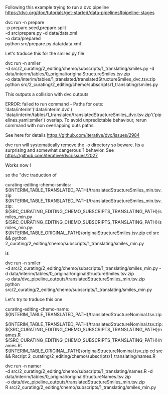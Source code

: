 
Following this example trying to run a dvc pipeline <https://dvc.org/doc/tutorials/get-started/data-pipelines#pipeline-stages>

dvc run -n prepare \
          -p prepare.seed,prepare.split \
          -d src/prepare.py -d data/data.xml \
          -o data/prepared \
          python src/prepare.py data/data.xml


Let's traduce this for the smiles.py file

dvc run -n smiler \
          -d src/2_curating/2_editing/chemo/subscripts/1_translating/smiles.py -d data/interim/tables/0_original/originalStructureSmiles.tsv.zip \
          -o data/interim/tables/1_translated/translatedStructureSmiles_dvc.tsv.zip \
          python src/2_curating/2_editing/chemo/subscripts/1_translating/smiles.py

This outputs a collision with dvc outputs 

ERROR: failed to run command - Paths for outs:                          
'data/interim'('data/interim.dvc')
'data/interim/tables/1_translated/translatedStructureSmiles_dvc.tsv.zip'('pipelines.yaml:smiler')
overlap. To avoid unpredictable behaviour, rerun command with non overlapping outs paths.

See here for details https://github.com/iterative/dvc/issues/2984


dvc run will systematically remove the -o directory so beware. Its a surprising and somewhat dangerous ? behavior.
See
https://github.com/iterative/dvc/issues/2027


Works now !

so the "dvc traduction of 

curating-editing-chemo-smiles: ${INTERIM_TABLE_TRANSLATED_PATH}/translatedStructureSmiles_min.tsv.zip
${INTERIM_TABLE_TRANSLATED_PATH}/translatedStructureSmiles_min.tsv.zip: ${SRC_CURATING_EDITING_CHEMO_SUBSCRIPTS_TRANSLATING_PATH}/smiles_min.py
${SRC_CURATING_EDITING_CHEMO_SUBSCRIPTS_TRANSLATING_PATH}/smiles_min.py: ${INTERIM_TABLE_ORIGINAL_PATH}/originalStructureSmiles.tsv.zip
	cd src && python 2_curating/2_editing/chemo/subscripts/1_translating/smiles_min.py

is 


dvc run -n smiler \
          -d src/2_curating/2_editing/chemo/subscripts/1_translating/smiles_min.py -d data/interim/tables/0_original/originalStructureSmiles.tsv.zip \
          -o data/dvc_pipeline_outputs/translatedStructureSmiles_min.tsv.zip \
          python src/2_curating/2_editing/chemo/subscripts/1_translating/smiles_min.py


Let's try to traduce this one 

curating-editing-chemo-name: ${INTERIM_TABLE_TRANSLATED_PATH}/translatedStructureNominal.tsv.zip

${INTERIM_TABLE_TRANSLATED_PATH}/translatedStructureNominal.tsv.zip: ${SRC_CURATING_EDITING_CHEMO_SUBSCRIPTS_TRANSLATING_PATH}/names.R
${SRC_CURATING_EDITING_CHEMO_SUBSCRIPTS_TRANSLATING_PATH}/names.R: ${INTERIM_TABLE_ORIGINAL_PATH}/originalStructureNominal.tsv.zip
	cd src && Rscript 2_curating/2_editing/chemo/subscripts/1_translating/names.R

dvc run -n namer \
          -d src/2_curating/2_editing/chemo/subscripts/1_translating/names.R -d data/interim/tables/0_original/originalStructureNames.tsv.zip \
          -o data/dvc_pipeline_outputs/translatedStructureSmiles_min.tsv.zip \
          R src/2_curating/2_editing/chemo/subscripts/1_translating/smiles_min.py